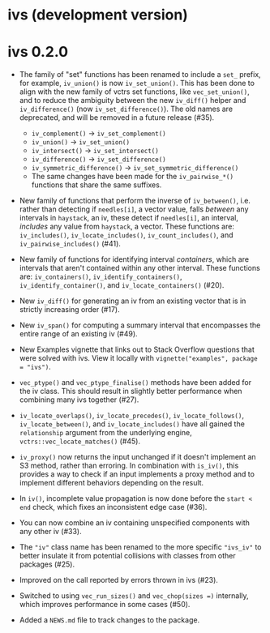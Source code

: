 # ivs (development version)

# ivs 0.2.0

* The family of "set" functions has been renamed to include a `set_` prefix,
  for example, `iv_union()` is now `iv_set_union()`. This has been done to
  align with the new family of vctrs set functions, like `vec_set_union()`, and
  to reduce the ambiguity between the new `iv_diff()` helper and
  `iv_difference()` (now `iv_set_difference()`). The old names are deprecated,
  and will be removed in a future release (#35).
  
  * `iv_complement()` -> `iv_set_complement()`
  * `iv_union()` -> `iv_set_union()`
  * `iv_intersect()` -> `iv_set_intersect()`
  * `iv_difference()` -> `iv_set_difference()`
  * `iv_symmetric_difference()` -> `iv_set_symmetric_difference()`
  * The same changes have been made for the `iv_pairwise_*()` functions that
    share the same suffixes.

* New family of functions that perform the inverse of `iv_between()`, i.e.
  rather than detecting if `needles[i]`, a vector value, falls _between_ any
  intervals in `haystack`, an iv, these detect if `needles[i]`, an interval,
  _includes_ any value from `haystack`, a vector. These functions are:
  `iv_includes()`, `iv_locate_includes()`, `iv_count_includes()`, and
  `iv_pairwise_includes()` (#41).
  
* New family of functions for identifying interval _containers_, which are
  intervals that aren't contained within any other interval. These functions
  are: `iv_containers()`, `iv_identify_containers()`, `iv_identify_container()`,
  and `iv_locate_containers()` (#20).

* New `iv_diff()` for generating an iv from an existing vector that is in
  strictly increasing order (#17).

* New `iv_span()` for computing a summary interval that encompasses the entire
  range of an existing iv (#49).

* New Examples vignette that links out to Stack Overflow questions that were
  solved with ivs. View it locally with `vignette("examples", package = "ivs")`.

* `vec_ptype()` and `vec_ptype_finalise()` methods have been added for the iv
  class. This should result in slightly better performance when combining many
  ivs together (#27).

* `iv_locate_overlaps()`, `iv_locate_precedes()`, `iv_locate_follows()`,
  `iv_locate_between()`, and `iv_locate_includes()` have all gained the
  `relationship` argument from the underlying engine,
  `vctrs::vec_locate_matches()` (#45).

* `iv_proxy()` now returns the input unchanged if it doesn't implement an S3
  method, rather than erroring. In combination with `is_iv()`, this provides a
  way to check if an input implements a proxy method and to implement different
  behaviors depending on the result.

* In `iv()`, incomplete value propagation is now done before the `start < end`
  check, which fixes an inconsistent edge case (#36).

* You can now combine an iv containing unspecified components with any other iv
  (#33).

* The `"iv"` class name has been renamed to the more specific `"ivs_iv"` to
  better insulate it from potential collisions with classes from other packages
  (#25).

* Improved on the call reported by errors thrown in ivs (#23).

* Switched to using `vec_run_sizes()` and `vec_chop(sizes =)` internally, which
  improves performance in some cases (#50).

* Added a `NEWS.md` file to track changes to the package.
